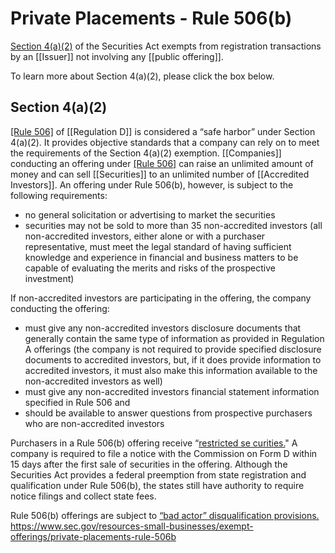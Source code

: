# Private Placements - Rule 506(b)

[Section 4(a)(2)](https://www.sec.gov/about/laws/sa33.pdf) of the Securities Act exempts from registration transactions by an [[Issuer]] not involving any [[public offering]].

To learn more about Section 4(a)(2), please click the box below.

## Section 4(a)(2)

[[Rule 506]](b) of [[Regulation D]] is considered a “safe harbor” under Section 4(a)(2). It provides objective standards that a company can rely on to meet the requirements of the Section 4(a)(2) exemption. [[Companies]] conducting an offering under [[Rule 506]](b) can raise an unlimited amount of money and can sell [[Securities]] to an unlimited number of [[Accredited Investors]]. An offering under Rule 506(b), however, is subject to the following requirements:

- no general solicitation or advertising to market the securities
- securities may not be sold to more than 35 non-accredited investors (all non-accredited investors, either alone or with a purchaser representative, must meet the legal standard of having sufficient knowledge and experience in financial and business matters to be capable of evaluating the merits and risks of the prospective investment)

If non-accredited investors are participating in the offering, the company conducting the offering:

- must give any non-accredited investors disclosure documents that generally contain the same type of information as provided in Regulation A offerings (the company is not required to provide specified disclosure documents to accredited investors, but, if it does provide information to accredited investors, it must also make this information available to the non-accredited investors as well)
- must give any non-accredited investors financial statement information specified in Rule 506 and
- should be available to answer questions from prospective purchasers who are non-accredited investors

Purchasers in a Rule 506(b) offering receive “[restricted se
curities.](https://www.sec.gov/smallbusiness/exemptofferings/faq?auHash=rh5WfJi9h3wRzP6X2anOmgYLdhPHNuo-3Vw0YNZyR_M#faq4)" A company is required to file a notice with the Commission on Form D within 15 days after the first sale of securities in the offering. Although the Securities Act provides a federal preemption from state registration and qualification under Rule 506(b), the states still have authority to require notice filings and collect state fees.

Rule 506(b) offerings are subject to [“bad actor” disqualification provisions.](https://www.sec.gov/resources-small-businesses/small-business-compliance-guides/disqualification-felons-other-bad-actors-rule-506-offerings-related-disclosure-requirements "Disqualification of Felons and Other \"Bad Actors\" from Rule 506 Offerings and Related Disclosure Requirements")
https://www.sec.gov/resources-small-businesses/exempt-offerings/private-placements-rule-506b